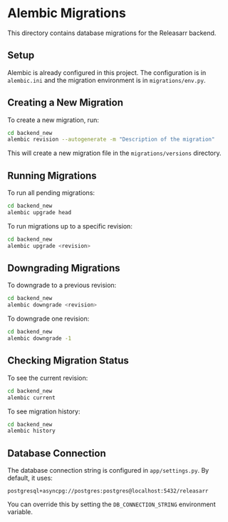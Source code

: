 # Alembic Migrations

This directory contains database migrations for the Releasarr backend.

## Setup

Alembic is already configured in this project. The configuration is in `alembic.ini` and the migration environment is in `migrations/env.py`.

## Creating a New Migration

To create a new migration, run:

```bash
cd backend_new
alembic revision --autogenerate -m "Description of the migration"
```

This will create a new migration file in the `migrations/versions` directory.

## Running Migrations

To run all pending migrations:

```bash
cd backend_new
alembic upgrade head
```

To run migrations up to a specific revision:

```bash
cd backend_new
alembic upgrade <revision>
```

## Downgrading Migrations

To downgrade to a previous revision:

```bash
cd backend_new
alembic downgrade <revision>
```

To downgrade one revision:

```bash
cd backend_new
alembic downgrade -1
```

## Checking Migration Status

To see the current revision:

```bash
cd backend_new
alembic current
```

To see migration history:

```bash
cd backend_new
alembic history
```

## Database Connection

The database connection string is configured in `app/settings.py`. By default, it uses:

```
postgresql+asyncpg://postgres:postgres@localhost:5432/releasarr
```

You can override this by setting the `DB_CONNECTION_STRING` environment variable.

